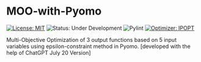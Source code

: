 # MOO-with-Pyomo
[![License: MIT](https://img.shields.io/badge/License-MIT-blueviolet.svg)](https://opensource.org/licenses/MIT)
![Status: Under Development](https://img.shields.io/badge/Status-Under%20Development-yellowgreen.svg)
![Pylint](https://img.shields.io/badge/PyLint-6.95/10-yellow)
[![Optimizer: IPOPT](https://img.shields.io/badge/Optimizer-IPOPT-orange.svg)](https://github.com/armiro/MOO-with-Pyomo/tree/main/optimizer)

Multi-Objective Optimization of 3 output functions based on 5 input variables using epsilon-constraint method in Pyomo. [developed with the help of ChatGPT July 20 Version]
